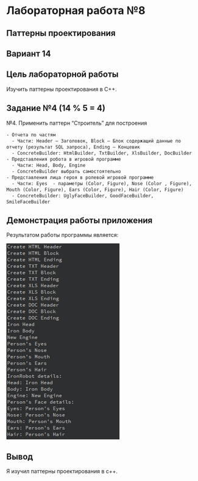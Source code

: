 
# Лабораторная работа №8

## Паттерны проектирования

## Вариант 14

## Цель лабораторной работы

Изучить паттерны проектирования в С++.

## Задание №4 (14 % 5 = 4)

№4. Применить паттерн “Строитель” для построения

    - Отчета по частям
      - Части: Header – Заголовок, Block – Блок содержащий данные по отчету (результат SQL запроса), Ending – Концевик
      - ConcreteBuilder: HtmlBuilder, TxtBuilder, XlsBuilder, DocBuilder
    - Представления робота в игровой программе
      - Части: Head, Body, Engine
      - ConcreteBuilder выбрать самостоятельно
    - Представления лица героя в ролевой игровой программе
      - Части: Eyes  - параметры (Color, Figure), Nose (Color , Figure), Mouth (Color, Figure), Ears (Color, Figure), Hair (Color, Figure)
      - ConcreteBuilder: UglyFaceBuilder, GoodFaceBuilder, SmileFaceBuilder

## Демонстрация работы приложения

Результатом работы программы является:

![img1](images/1.png)

## Вывод

Я изучил паттерны проектирования в с++.